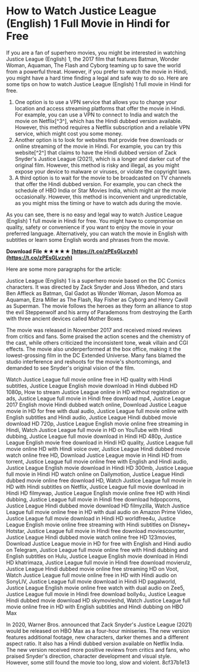 # How to Watch Justice League (English) 1 Full Movie in Hindi for Free
 
If you are a fan of superhero movies, you might be interested in watching Justice League (English) 1, the 2017 film that features Batman, Wonder Woman, Aquaman, The Flash and Cyborg teaming up to save the world from a powerful threat. However, if you prefer to watch the movie in Hindi, you might have a hard time finding a legal and safe way to do so. Here are some tips on how to watch Justice League (English) 1 full movie in Hindi for free.
 
1. One option is to use a VPN service that allows you to change your location and access streaming platforms that offer the movie in Hindi. For example, you can use a VPN to connect to India and watch the movie on Netflix[^3^], which has the Hindi dubbed version available. However, this method requires a Netflix subscription and a reliable VPN service, which might cost you some money.
2. Another option is to look for websites that provide free downloads or online streaming of the movie in Hindi. For example, you can try this website[^2^] that claims to have the Hindi dubbed version of Zack Snyder's Justice League (2021), which is a longer and darker cut of the original film. However, this method is risky and illegal, as you might expose your device to malware or viruses, or violate the copyright laws.
3. A third option is to wait for the movie to be broadcasted on TV channels that offer the Hindi dubbed version. For example, you can check the schedule of HBO India or Star Movies India, which might air the movie occasionally. However, this method is inconvenient and unpredictable, as you might miss the timing or have to watch ads during the movie.

As you can see, there is no easy and legal way to watch Justice League (English) 1 full movie in Hindi for free. You might have to compromise on quality, safety or convenience if you want to enjoy the movie in your preferred language. Alternatively, you can watch the movie in English with subtitles or learn some English words and phrases from the movie.
 
**Download File ★★★★★ [https://t.co/zPEsGLvzvh](https://t.co/zPEsGLvzvh)**



Here are some more paragraphs for the article:
 
Justice League (English) 1 is a superhero movie based on the DC Comics characters. It was directed by Zack Snyder and Joss Whedon, and stars Ben Affleck as Batman, Gal Gadot as Wonder Woman, Jason Momoa as Aquaman, Ezra Miller as The Flash, Ray Fisher as Cyborg and Henry Cavill as Superman. The movie follows the heroes as they form an alliance to stop the evil Steppenwolf and his army of Parademons from destroying the Earth with three ancient devices called Mother Boxes.
 
The movie was released in November 2017 and received mixed reviews from critics and fans. Some praised the action scenes and the chemistry of the cast, while others criticized the inconsistent tone, weak villain and CGI effects. The movie also underperformed at the box office, making it the lowest-grossing film in the DC Extended Universe. Many fans blamed the studio interference and reshoots for the movie's shortcomings, and demanded to see Snyder's original vision of the film.
 
Watch Justice League full movie online free in HD quality with Hindi subtitles,  Justice League English movie download in Hindi dubbed HD 1080p,  How to stream Justice League online in HD without registration or ads,  Justice League full movie in Hindi free download mp4,  Justice League 2017 English movie Hindi dubbed watch online,  Download Justice League movie in HD for free with dual audio,  Justice League full movie online with English subtitles and Hindi audio,  Justice League Hindi dubbed movie download HD 720p,  Justice League English movie online free streaming in Hindi,  Watch Justice League full movie in HD on YouTube with Hindi dubbing,  Justice League full movie download in Hindi HD 480p,  Justice League English movie free download in Hindi HD quality,  Justice League full movie online HD with Hindi voice over,  Justice League Hindi dubbed movie watch online free HD,  Download Justice League movie in Hindi HD from torrent,  Justice League full movie online free with English and Hindi audio,  Justice League English movie download in Hindi HD 300mb,  Justice League full movie in Hindi HD watch online on Dailymotion,  Justice League Hindi dubbed movie online free download HD,  Watch Justice League full movie in HD with Hindi subtitles on Netflix,  Justice League full movie download in Hindi HD filmywap,  Justice League English movie online free HD with Hindi dubbing,  Justice League full movie in Hindi free download hdpopcorns,  Justice League Hindi dubbed movie download HD filmyzilla,  Watch Justice League full movie online free in HD with dual audio on Amazon Prime Video,  Justice League full movie download in Hindi HD worldfree4u,  Justice League English movie online free streaming with Hindi subtitles on Disney+ Hotstar,  Justice League full movie in Hindi free download moviescounter,  Justice League Hindi dubbed movie watch online free HD 123movies,  Download Justice League movie in HD for free with English and Hindi audio on Telegram,  Justice League full movie online free with Hindi dubbing and English subtitles on Hulu,  Justice League English movie download in Hindi HD khatrimaza,  Justice League full movie in Hindi free download movierulz,  Justice League Hindi dubbed movie online free streaming HD on Voot,  Watch Justice League full movie online free in HD with Hindi audio on SonyLIV,  Justice League full movie download in Hindi HD pagalworld,  Justice League English movie online free watch with dual audio on Zee5,  Justice League full movie in Hindi free download bolly4u,  Justice League Hindi dubbed movie download HD skymovieshd,  Watch Justice League full movie online free in HD with English subtitles and Hindi dubbing on HBO Max
 
In 2020, Warner Bros. announced that Zack Snyder's Justice League (2021) would be released on HBO Max as a four-hour miniseries. The new version features additional footage, new characters, darker themes and a different aspect ratio. It also has a Hindi dubbed version available on Netflix India. The new version received more positive reviews from critics and fans, who praised Snyder's direction, character development and visual style. However, some still found the movie too long, slow and violent.
 8cf37b1e13
 
